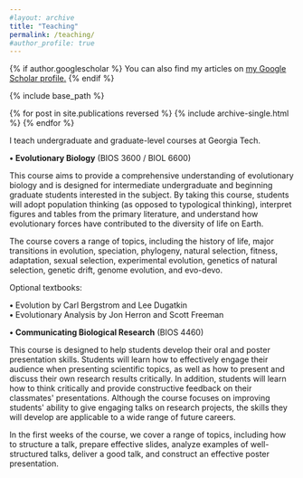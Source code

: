 ```yaml
---
#layout: archive
title: "Teaching"
permalink: /teaching/
#author_profile: true
---
```


{% if author.googlescholar %}
  You can also find my articles on <u><a href="{{author.googlescholar}}">my Google Scholar profile</a>.</u>
{% endif %}

{% include base_path %}

{% for post in site.publications reversed %}
  {% include archive-single.html %}
{% endfor %}

I teach undergraduate and graduate-level courses at Georgia Tech.

**•**	**Evolutionary Biology** (BIOS 3600 / BIOL 6600)

This course aims to provide a comprehensive understanding of evolutionary biology and is designed for intermediate undergraduate and beginning graduate students interested in the subject. By taking this course, students will adopt population thinking (as opposed to typological thinking), interpret figures and tables from the primary literature, and understand how evolutionary forces have contributed to the diversity of life on Earth.

The course covers a range of topics, including the history of life, major transitions in evolution, speciation, phylogeny, natural selection, fitness, adaptation, sexual selection, experimental evolution, genetics of natural selection, genetic drift, genome evolution, and evo-devo.

Optional textbooks:

**•** Evolution by Carl Bergstrom and Lee Dugatkin  
**•** Evolutionary Analysis by Jon Herron and Scott Freeman


**•** **Communicating Biological Research** (BIOS 4460)

This course is designed to help students develop their oral and poster presentation skills. Students will learn how to effectively engage their audience when presenting scientific topics, as well as how to present and discuss their own research results critically. In addition, students will learn how to think critically and provide constructive feedback on their classmates' presentations. Although the course focuses on improving students' ability to give engaging talks on research projects, the skills they will develop are applicable to a wide range of future careers.

In the first weeks of the course, we cover a range of topics, including how to structure a talk, prepare effective slides, analyze examples of well-structured talks, deliver a good talk, and construct an effective poster presentation.